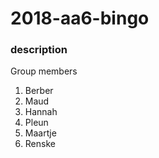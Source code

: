 # 2018-aa6-bingo

### description

Group members
1. Berber
1. Maud
1. Hannah
1. Pleun
1. Maartje
1. Renske
